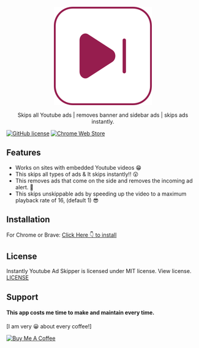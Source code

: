 <p align="center">
  <img src="https://github.com/kirwako/instantly-youtube-ad-skipper/blob/main/images/logo.svg" />
</p>

<p align="center">
Skips all Youtube ads | removes banner and sidebar ads | skips ads instantly.
</p>

[![GitHub license](https://camo.githubusercontent.com/c9fcc177581908d9224d883372da3ab62bd04f52caf89eb2ffdec84ead024491/68747470733a2f2f696d672e736869656c64732e696f2f6769746875622f6c6963656e73652f4c756b61734c656e2f507269766163792d457874656e73696f6e2d466f722d57686174734170702d5765622e737667)](https://github.com/kirwako/instantly-youtube-ad-skipper/blob/main/LICENSE)
[![Chrome Web Store](https://img.shields.io/chrome-web-store/users/oibacbhkhlcacigohghfekegcfgmglnd.svg)](https://chrome.google.com/webstore/detail/instantly-youtube-ad-skip/oibacbhkhlcacigohghfekegcfgmglnd)

## Features
- Works on sites with embedded Youtube videos 😁
- This skips all types of ads & It skips instantly!! 😲
- This removes ads that come on the side and removes the incoming ad alert. 🙌
- This skips unskippable ads by speeding up the video to a maximum playback rate of 16, (default 1) 😎

## Installation
For Chrome or Brave: [Click Here 👇 to install](https://chrome.google.com/webstore/detail/instantly-youtube-ad-skip/oibacbhkhlcacigohghfekegcfgmglnd)

## License
Instantly Youtube Ad Skipper is licensed under MIT license. View license. [LICENSE](https://github.com/kirwako/instantly-youtube-ad-skipper/blob/main/LICENSE)

## Support
#### This app costs me time to make and maintain every time.
[I am very 😀 about every coffee!]

<a href="http://bit.ly/3VIxOSZ" target="_blank"><img src="https://cdn.buymeacoffee.com/buttons/v2/default-yellow.png" alt="Buy Me A Coffee" height="41" width="174"></a>
